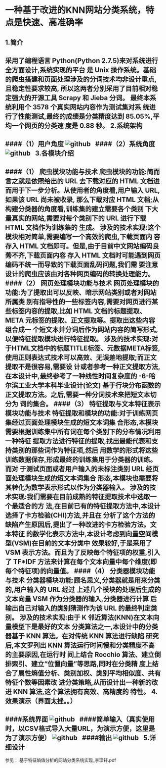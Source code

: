 一种基于改进的KNN网站分类系统，特点是快速、高准确率
=

1.简介
-
   采用了编程语言 Python(Python 2.7.5)来对系统进行全方面设计,系统实现的平台 是 Unix 操作系统。基础的爬虫搭建和页面处理涉及的分词技术均非设计重点,且稳定性要求较高, 所以这两者分别采用了目前相对稳定强大的开源工具 Scrapy 和 Jieba 分词。
最终本系统利用个 3578 个真实网站内容作为测试集对系 统进行了性能测试,最终的成绩是分类精度达到 85.05%,平均一个网页的分类速 度是 0.88 秒。
2.系统架构
-
####（1）用户角度
![github](http://github.com/unicorn.png "github")  
####（2）系统角度
![github](http://github.com/unicorn.png "github")  
3.各模块介绍
-
####（1） 爬虫模块功能与技术
爬虫模块的功能:简而言之就是依照给出的 URL 去下载对应的 HTML 文档进 而用于下一步分析。从使用者的角度看,用户输入 URL,如果该 URL 尚未被收录, 那么下载对应 HTML 文档;从构建分类器的角度看,训练集的建立需要各个类别 下大量真实的网站,需要对每个类别下的 URL 进行下载 HTML 文档作为训练集的 生成。
涉及的技术实现:这个模块相对简单,需要编写一个高效的爬虫,下载页面内 容存入 HTML 文档即可。但是,由于目前中文网站编码良莠不齐,下载页面内容 存入 HTML 文档时可能遇到网页编码不统一而导致的下载页面乱码问题,我们需 要注意设计的爬虫应该由对各种网页编码的转换处理能力。
####（2） 网页处理模块功能与技术
网页处理模块的功能:为了提取出可以反映、暗示网站类别或者对网站所属类 别有指导性的一些标签内容,需要对网页进行某些标签内容的提取,比如 HTML 文档的标题提取、META 元标签的提取、正文提取等。提取出这些内容组合成一 个短文本并分词后作为网站内容的简写形式,以便特征提取模块进行特征提取。
涉及的技术实现:对于HTML文档中的标题TITLE标签、元数据META标签, 使用正则表达式技术可以高效、无误差地提取;而正文提取不是很容易,需要设 计或者参考一种正文提取方法,在本设计中,最终参考了一种线性时间复杂度的
-6-哈尔滨工业大学本科毕业设计(论文)
基于行块分布函数的正文提取方法。之后,需要一种分词技术来把短文本切分为 词的集合。
####（3） 特征提取与文本特征表示模块功能与技术
特征提取和模块的功能:对于训练网页集经过页面处理模块生成的短文本词集 合形态,本模块需要根据训练集中所有词在每个类别下的分布情况利用一种特征 提取方法进行特征的提取,找出最能代表和支持类别的那些词作为特征项,然后 用数学的形式将这些训练数据保存,形成最终的训练集用于分类器的训练。而对 于测试页面或者用户输入的未标注类别 URL 经页面处理模块生成的短文本词集合 形态,本模块也需要将其转化为数学表示形式以作为分类器输入。
涉及的技术实现:我们需要在目前成熟的特征提取技术中选取一个最适合的方 法,在目前已有的特征提取方法中,本设计选择了卡方检验(CHI)方法,并且在 分析了这个方法的缺陷产生原因后,提出了一种改进的卡方检验方法。文本特征 的数学化表示方法中,本设计考虑到向量空间模型(VSM)在目前的文本分类中 效果较好,于是采用了 VSM 表示方法。而且为了反映每个特征项的权重,引入了 TF*IDF 方法来计算在每个文本向量中每个维度(即每个特征项)的向量值。
####（4） 分类器模块功能与技术
分类器模块功能:顾名思义,分类器就是用来分类的,用户输入的 URL 经过 上述几个模块的处理后生成的文本向量 VSM 作为分类器的输入,分类器进行计算 后输出自己对输入的类别猜测作为该 URL 的最终判定类别。
涉及的技术实现:由于 K 邻近算法(KNN)在文本向量模型下是最好的文本 分类算法之一,本设计中的分类器基于 KNN 算法。在对传统 KNN 算法进行缺陷 研究后,本文罗列出 KNN 算法运行时间慢和分类精度不高的主要原因,在运行时 间上结合 Rocchio 算法、建立倒排索引、建立“位置向量”等思路,同时在分类精 度上结合了属性熵值分析、类别加权、类别平均相似度、共有特征个数等因素改 进分类策略,从而设计出一种新的改进 KNN 算法,这个算法拥有高效、高精度的 特性。
4.效果演示（界面太挫。。）
-
####系统界面
![github](http://github.com/unicorn.png "github")  
####简单输入（真实使用时，以CSV格式导入大量URL，为演示方便，这里是为了演示方便）
![github](http://github.com/unicorn.png "github")  
####输出
![github](http://github.com/unicorn.png "github")  
5.详细设计
-
参见：
基于特征熵值分析的网站分类系统实现_李琛轩.pdf